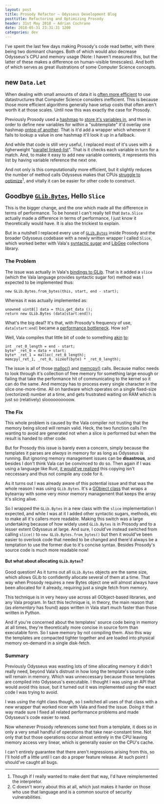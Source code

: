 ```yaml
---
layout: post
title: Prosody Refactor — Odysseus Development Blog
posttitle: Refactoring and Optimizing Prosody
header: 31st May 2018 — Adrian Cochrane
date: 2018-05-31 23:31:31 1200
categories: dev
---
```


I've spent the last few days making Prosody's code read better, with there being two dominant changes. Both of which would also decrease Odysseus's CPU and memory usage (Note: I haven't measured this, but the latter of these makes a difference on human-visible timescales). And both of which serves as great illustrations of some Computer Science concepts.

## new `Data.Let`
When dealing with small amounts of data it is [often more efficient](https://trac.webkit.org/browser/webkit/trunk/Source/WTF/wtf/BubbleSort.h#L31) to use datastructures that Computer Science considers inefficient. This is because those more efficient algorithms generally have setup costs that often aren't worth it at those scales. Until now this was exactly the case for Prosody.

Previously Prosody used a [hashmap](https://webkit.org/blog/6/hashtables-part-1/) to [store it's variables in](https://github.com/alcinnz/Odysseus/blob/931027dd14211ba7d9d3d1d62d1ec1a53cd53a70/src/Services/Prosody/data.vala#L227), and then in order to define new variables for within a "subtemplate" it'd overlay one hashmap [ontop of another](https://github.com/alcinnz/Odysseus/blob/931027dd14211ba7d9d3d1d62d1ec1a53cd53a70/src/Services/Prosody/data.vala#L285). That is it'd add a wrapper which whenever it fails to lookup a value in one hashmap it'll look it up in a fallback.

And while that code is still very useful, I replaced most of it's uses with a ligherweight "[parallel linked-list](https://github.com/alcinnz/Odysseus/blob/931027dd14211ba7d9d3d1d62d1ec1a53cd53a70/src/Services/Prosody/data.vala#L364)". That is it checks each variable in turn for a match. And, to make it easy to add new variable contexts, it represents this list by having variable reference the next one.

And not only is this computationally more efficient, but it slightly reduces the number of method calls Odysseus makes that CPUs [struggle to optimize](https://webkit.org/blog/189/announcing-squirrelfish/)<sup title="Though if I really wanted to make dent that way, I'd have reimplemented the interpretor.">1</sup>, and vitally it can be easier for other code to construct.

## Goodbye [`GLib.Bytes`](https://valadoc.org/glib-2.0/GLib.Bytes.html), Hello `Slice`
This is the bigger change, and the one which made all the difference in terms of performance. To be honest I can't really tell that `Data.Slice` actually made a difference in terms of performance, I just know it theoretically would have. It is also the trickiest to explain.

But in a nutshell I replaced every use of [`GLib.Bytes`](https://gitlab.gnome.org/GNOME/glib/blob/master/glib/gbytes.c) inside Prosody and the broader Odysseus codebase with a newly written wrapper I called `Slice`, which worked better with Vala's [syntactic sugar](https://www.syntacticsugar.org/) and [LibGee](https://valadoc.org/gee-0.8/Gee.html) collections library.

### The Problem
The issue was actually in Vala's [bindings to GLib](https://gitlab.gnome.org/GNOME/vala/blob/90b7a26ed6d74cc2d2371ffd4108ebad3b8bc98d/vapi/glib-2.0.vapi#L5028). That is it added a `slice` (which the Vala language provides syntactic sugar for) method was I expected to be implemented thus:

    new GLib.Bytes.from_bytes(this, start, end - start);

Whereas it was actually implemented as:

    unowned uint8[] data = this.get_data ();
    return new GLib.Bytes (data[start:end]);

What's the big deal? It's that, with Prosody's frequency of use, `data[start:end]` became a [performance bottleneck](https://www.apicasystems.com/blog/5-common-performance-bottlenecks/). How so?

Well, Vala compiles that little bit of code to something [akin](https://gitlab.gnome.org/GNOME/vala/blob/90b7a26ed6d74cc2d2371ffd4108ebad3b8bc98d/codegen/valaccodearraymodule.vala#L193) [to](https://gitlab.gnome.org/GNOME/vala/blob/90b7a26ed6d74cc2d2371ffd4108ebad3b8bc98d/codegen/valaccodearraymodule.vala#L419):

    int _ret_0_length = end - start;
    byte* _ret_0 = data + start;
    byte* _ret_1 = malloc(_ret_0_length);
    memcpy(_ret_1, _ret_0, sizeof(byte) * _ret_0_length);

The issue is all of those [malloc()](https://sourceware.org/git/?p=glibc.git;a=blob;f=malloc/malloc.c;h=96149549758dd424f5c08bed3b7ed1259d5d5664;hb=HEAD#l44) and [memcpy()](https://sourceware.org/git/?p=glibc.git;a=blob;f=sysdeps/i386/memcpy.S;h=0f8719087c33e018ec4bba45254900494b1db25c;hb=HEAD#l56) calls. Because malloc needs to look through it's collection of free memory for something large enough or failing that take the performance hit of communicating to the kernel so it can do the same. And memcpy has to process every single character in the slice one-more-time. All on hardware which operates on a single fixed-size (vectorized) number at a time, and gets frustrated waiting on RAM which is just so (relatively) sloooooooooow.

### The Fix
This whole problem is caused by the Vala compiler not trusting that the memory being sliced will remain valid. Heck, the two function calls I'm wanting to avoid are generated not when a slice is performed but when the result is handed to other code.

But for Prosody this issue is barely even a concern, simply because the templates it parses are *always* in memory for as long as Odysseus is running. But ignoring memory management issues can be **disastrous**, and besides I don't think Vala can be convinced to do so. Then again if I was using a language like Rust, [it would've realized](https://doc.rust-lang.org/book/second-edition/ch10-03-lifetime-syntax.html) this copying isn't neccessary and thus not compile any code for it.

As it turns out I was already aware of this potential issue and that was the whole reason I was using `GLib.Bytes`. It's a [GObject class](https://developer.gnome.org/gobject/stable/chapter-gobject.html) that wraps a bytearray with some very minor memory management that keeps the array it's slicing alive.

So I wrapped the `GLib.Bytes` in a new class with the `slice` implementation I expected, and while I was at it I added other syntactic sugars, methods, etc to make all it's callers more readable. Making this switch was a large undertaking because of how widely used `GLib.Bytes` is in Prosody and to a lesser extent Odysseus at large. And sure, I could've instead switched from calling `slice()` to `new GLib.Bytes.from_bytes()` but then it would've been easier to overlook code that needed to be changed and there'd always be a temptation to use the former due to it's concise syntax. Besides Prosody's source code is much more readable now!

#### But what about allocating `GLib.Bytes`?
Good question! As it turns out all `GLib.Bytes` objects are the same size, which allows GLib to confidently allocate several of them at a time. That way when Prosody requires a new Bytes object one will almost always have been allocated for it already, requiring just a single fetch from memory.

This technique is in very heavy use across all GObject-based libraries, and any Vala program. In fact this technique is, in theory, the main reason that (as *elementary* has found) apps written in Vala start much faster than those written in Python.

And if you're concerned about the templates' source code being in memory at all times, they're theoretically more concise in source form than executable form. So I save memory by not compiling them. Also this way the templates are compacted tighter together and are loaded into physical memory on-demand in a single disk-fetch. 

### Summary
Previously Odysseus was wasting lots of time allocating memory it didn't really need, beyond Vala's distrust in how long the template's source code will remain in memory. Which was unneccessary because those templates are compiled into Odysseus's executable. I thought I was using an API that would avoid this issue, but it turned out it was implemented using the exact code I was trying to avoid.

I was using the right class though, so I switched all uses of that class with a new wrapper that worked nicer with Vala and fixed the issue. Doing it that way made sure I fixed all related performance problems and made Odysseus's code easier to read.

Now whenever Prosody references some text from a template, it does so in only a very small handful of operations that take near-constant time. Not only that but those operations occur almost entirely in the CPU leaving memory access very linear, which is generally easier on the CPU's cache.

I can't entirely guarantee that there aren't regressions arising from this, so I'll hold off a little until I can do a proper feature release. At such point I should've caught all bugs.

---

1. Though if I really wanted to make dent that way, I'd have reimplemented the interpretor.
2. C doesn't worry about this at all, which just makes it harder on those who use that language and is a common source of security vulnerabilities.
